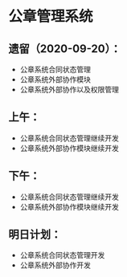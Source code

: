 # 公章管理系统

## 遗留（2020-09-20）：

- 公章系统合同状态管理
- 公章系统外部协作模块
- 公章系统外部协作以及权限管理

## 上午：

- 公章系统合同状态管理继续开发
- 公章系统外部协作模块继续开发

## 下午：

- 公章系统合同状态管理继续开发
- 公章系统外部协作模块继续开发


## 明日计划：

- 公章系统合同状态管理开发
- 公章系统外部协作开发

